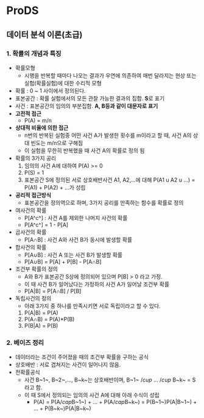 # ProDS
## 데이터 분석 이론(초급) 
### 1. 확률의 개념과 특징
* 확률모형
  * 시행을 반복할 때마다 나오는 결과가 우연에 의존하여 매번 달라지는 현상 또는 실험(확률실험)에 대한 수리적 모형
* 확률 : 0 ~ 1 사이에서 정의된다.
* 표본공간 : 확률 실험에서의 모든 관찰 가능한 결과의 집합. **S**로 표기
* 사건 : 표본공간의 임의의 부분집함. **A, B등과 같이 대문자로 표기**
* **고전적 접근**
  * P(A) = m/n
* **상대적 비율에 의한 접근**
  * n번의 반복된 실험중 어떤 사건 A가 발생한 횟수를 m이라고 할 때, 사건 A의 상대 빈도는 m/n으로 구해짐
  * 이 실험을 무한히 반복했을 때 사건 A의 확률로 정의 됨
* 확률의 3가지 공리
  1. 임의의 사건 A에 대하여 P(A) >= 0
  2. P(S) = 1
  3. 표본공간 S에 정의된 서로 상호배반사건 A1, A2,...에 대해 P(A1 u A2 u ...) = P(A1) + P(A2) + ...가 성립
* **공리적 접근방식**
  * 표본공간을 정의역으로 하며, 3가지 공리를 만족하는 함수를 확률로 정의
* 여사건의 확률
  * P[A^c^] : 사건 A를 제외한 나머지 사건의 확률
  * P[A^c^] = 1 - P[A]
* 곱사건의 확률
  * P[A$\cap$B] : 사건 A와 사건 B가 동시에 발생할 확률
* 합사건의 확률
  * P[A$\cup$B] : 사건 A 또는 사건 B가 발생할 확률
  * P[A$\cup$B] = P[A] + P[B] - P[A$\cap$B]
* 조건부 확률의 정의
  * A와 B가 표본공간 S상에 정의되어 있으며 P[B] > 0 라고 가정.
  * 이 때 사건 B가 일어났다는 가정하의 사건 A가 일어날 조건부 확률
  * P[A|B] = P[A$\cap$B] / P[B]
* 독립사건의 정의
  * 아래 3가지 중 하나를 만족시키면 서로 독립이라고 할 수 있다.
  1. P(A|B) = P(A)
  2. P(A$\cap$B) = P(A)*P(B)
  3. P(B|A) = P(B)

### 2. 베이즈 정리
* 데이터라는 조건이 주어졌을 때의 조건부 확률을 구하는 공식
* 상호배반 : 서로 겹쳐지는 사건이 일어나지 않음.
* 전확률공식
  * 사건 B~1~, B~2~,..., B~k~는 상호배반이며, B~1~ $/cup$ ... $/cup$ B~k~ = S라고 함.
  * 이 때 S에서 정의되는 임의의 사건 A에 대해 아래 수식이 성립
    * P(A) = P(A$/cap$B~1~) + ... + P(A$/cap$B~k~) = P(B~1~)P(A|B~1~) + ... + P(B~k~)P(A|B~k~)